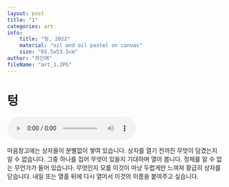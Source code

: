 ```yaml
---
layout: post
title: "1"
categories: art
info:
    title: "텅, 2022"
    material: "oil and oil pastel on canvas"
    size: "65.5x53.5cm"
author: "최인애"
fileName: "art_1.JPG"
---
```


# 텅

<audio controls src="{{'assets/audios/art_audio_1.mp3'|relative_url}}"></audio>

마음창고에는 상자들이 분별없이 쌓여 있습니다.
상자를 열기 전까진 무엇이 담겼는지 알 수 없습니다. 그중 하나를 집어 무엇이 있을지 기대하며 열어 봅니다. 정체를 알 수 없는 무언가가 들어 있습니다. 무엇인지 모를 이것이 마냥 두렵게만 느껴져 황급히 상자를 닫습니다. 내일 또는 열흘 뒤에 다시 열어서 이것의 이름을 붙여주고 싶습니다.
